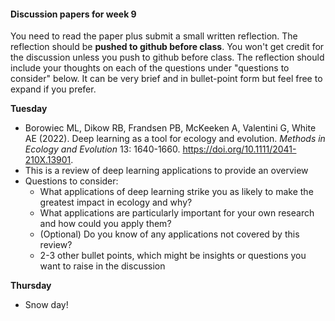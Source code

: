 

#### Discussion papers for week 9

You need to read the paper plus submit a small written reflection. The reflection should be **pushed to github before class**.  You won't get credit for the discussion unless you push to github before class. The reflection should include your thoughts on each of the questions under "questions to consider" below. It can be very brief and in bullet-point form but feel free to expand if you prefer.



**Tuesday**

* Borowiec ML, Dikow RB, Frandsen PB, McKeeken A, Valentini G, White AE (2022). Deep learning as a tool for ecology and evolution. *Methods in Ecology and Evolution* 13: 1640-1660. https://doi.org/10.1111/2041-210X.13901.
* This is a review of deep learning applications to provide an overview
* Questions to consider:
  * What applications of deep learning strike you as likely to make the greatest impact in ecology and why?
  * What applications are particularly important for your own research and how could you apply them? 
  * (Optional) Do you know of any applications not covered by this review?
  * 2-3 other bullet points, which might be insights or questions you want to raise in the discussion



**Thursday**

* Snow day!

